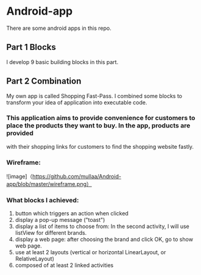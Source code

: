 # Android-app
There are some android apps in this repo.
## Part 1 Blocks
I develop 9 basic building blocks in this part.
## Part 2 Combination
My own app is called Shopping Fast-Pass. I combined some blocks to transform your idea of application into executable code.
### This application aims to provide convenience for customers to place the products they want to buy. In the app, products are provided 
with their shopping links for customers to find the shopping website fastly.
### Wireframe:
![image]（https://github.com/mullaa/Android-app/blob/master/wireframe.png）
### What blocks I achieved:
1. button which triggers an action when clicked
2. display a pop-up message ("toast")
3. display a list of items to choose from: In the second activity, I will use listView for different brands.
4. display a web page: after choosing the brand and click OK, go to show web page.
5. use at least 2 layouts (vertical or horizontal LinearLayout, or RelativeLayout)
6. composed of at least 2 linked activities
